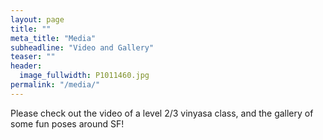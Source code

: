 ```yaml
---
layout: page
title: ""
meta_title: "Media"
subheadline: "Video and Gallery"
teaser: ""
header:
  image_fullwidth: P1011460.jpg
permalink: "/media/"
---
```


Please check out the video of a level 2/3 vinyasa class, and the gallery of some fun poses around SF! 
